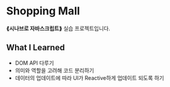 # Shopping Mall
__⟪시나브로 자바스크립트⟫__ 실습 프로젝트입니다.

## What I Learned
- DOM API 다루기
- 의미와 역할을 고려해 코드 분리하기
- 데이터의 업데이트에 따라 UI가 Reactive하게 업데이트 되도록 하기